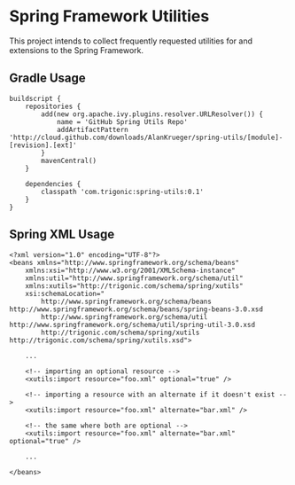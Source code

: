 # Spring Framework Utilities

This project intends to collect frequently requested utilities for and extensions to the Spring Framework.

## Gradle Usage

    buildscript {
        repositories {
            add(new org.apache.ivy.plugins.resolver.URLResolver()) {
                name = 'GitHub Spring Utils Repo'
                addArtifactPattern 'http://cloud.github.com/downloads/AlanKrueger/spring-utils/[module]-[revision].[ext]'
            }
            mavenCentral()
        }

        dependencies {
            classpath 'com.trigonic:spring-utils:0.1'
        }
    }


## Spring XML Usage

    <?xml version="1.0" encoding="UTF-8"?>
    <beans xmlns="http://www.springframework.org/schema/beans"
        xmlns:xsi="http://www.w3.org/2001/XMLSchema-instance"
        xmlns:util="http://www.springframework.org/schema/util"
        xmlns:xutils="http://trigonic.com/schema/spring/xutils"
        xsi:schemaLocation="
            http://www.springframework.org/schema/beans http://www.springframework.org/schema/beans/spring-beans-3.0.xsd        
            http://www.springframework.org/schema/util http://www.springframework.org/schema/util/spring-util-3.0.xsd
            http://trigonic.com/schema/spring/xutils http://trigonic.com/schema/spring/xutils.xsd">

        ...
    
        <!-- importing an optional resource -->
        <xutils:import resource="foo.xml" optional="true" />    
    
        <!-- importing a resource with an alternate if it doesn't exist -->
        <xutils:import resource="foo.xml" alternate="bar.xml" />    
    
        <!-- the same where both are optional -->
        <xutils:import resource="foo.xml" alternate="bar.xml" optional="true" />    

        ...
        
    </beans>
